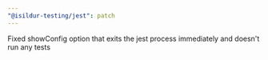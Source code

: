 ```yaml
---
"@isildur-testing/jest": patch
---
```


Fixed showConfig option that exits the jest process immediately and doesn't run any tests
